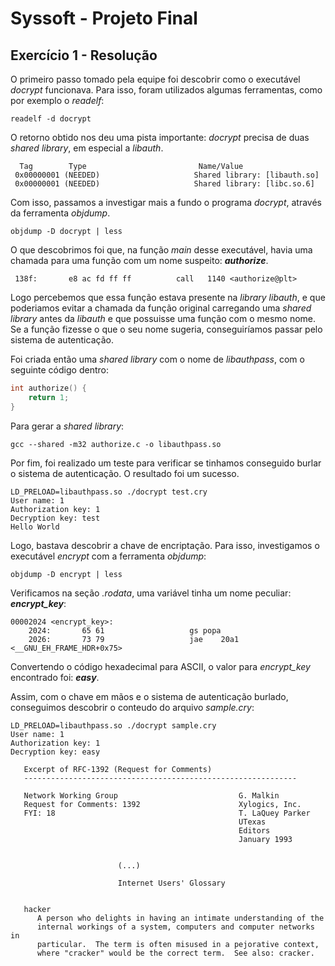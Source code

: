 # Syssoft - Projeto Final

## Exercício 1 - Resolução

O primeiro passo tomado pela equipe foi descobrir como o executável *docrypt* funcionava. Para isso, foram utilizados algumas ferramentas, como por exemplo o *readelf*:

```
readelf -d docrypt
```

O retorno obtido nos deu uma pista importante: *docrypt* precisa de duas *shared library*, em especial a *libauth*.

```
  Tag        Type                         Name/Value
 0x00000001 (NEEDED)                     Shared library: [libauth.so]
 0x00000001 (NEEDED)                     Shared library: [libc.so.6]
```

Com isso, passamos a investigar mais a fundo o programa *docrypt*, através da ferramenta *objdump*.

```
objdump -D docrypt | less
```

O que descobrimos foi que, na função *main* desse executável, havia uma chamada para uma função com um nome suspeito: **_authorize_**.

```
 138f:       e8 ac fd ff ff          call   1140 <authorize@plt>
```

Logo percebemos que essa função estava presente na *library* *libauth*, e que poderiamos evitar a chamada da função original carregando uma *shared library* antes da *libauth* e que possuisse uma função com o mesmo nome. Se a função fizesse o que o seu nome sugeria, conseguiríamos passar pelo sistema de autenticação.

Foi criada então uma *shared library* com o nome de *libauthpass*, com o seguinte código dentro:

```C
int authorize() {
	return 1;
}
```

Para gerar a *shared library*:

```
gcc --shared -m32 authorize.c -o libauthpass.so
```

Por fim, foi realizado um teste para verificar se tinhamos conseguido burlar o sistema de autenticação. O resultado foi um sucesso.

```
LD_PRELOAD=libauthpass.so ./docrypt test.cry
User name: 1
Authorization key: 1
Decryption key: test
Hello World
```

Logo, bastava descobrir a chave de encriptação. Para isso, investigamos o executável *encrypt* com a ferramenta *objdump*:

```
objdump -D encrypt | less
```

Verificamos na seção *.rodata*, uma variável tinha um nome peculiar: **_encrypt_key_**:

```
00002024 <encrypt_key>:
    2024:       65 61                   gs popa 
    2026:       73 79                   jae    20a1 <__GNU_EH_FRAME_HDR+0x75>
```

Convertendo o código hexadecimal para ASCII, o valor para *encrypt_key* encontrado foi: **_easy_**.

Assim, com o chave em mãos e o sistema de autenticação burlado, conseguimos descobrir o conteudo do arquivo *sample.cry*:

```
LD_PRELOAD=libauthpass.so ./docrypt sample.cry 
User name: 1
Authorization key: 1
Decryption key: easy

   Excerpt of RFC-1392 (Request for Comments)
   -------------------------------------------------------------

   Network Working Group                           G. Malkin
   Request for Comments: 1392                      Xylogics, Inc.
   FYI: 18                                         T. LaQuey Parker
                                                   UTexas
                                                   Editors
                                                   January 1993


      			        (...)

                        Internet Users' Glossary


   hacker
      A person who delights in having an intimate understanding of the
      internal workings of a system, computers and computer networks in
      particular.  The term is often misused in a pejorative context,
      where "cracker" would be the correct term.  See also: cracker.

```


